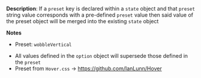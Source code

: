 __Description__: If a `preset` key is declared within a `state` object and that `preset` string value corresponds with a pre-defined `preset` value then said value of the preset object will be merged into the existing `state` object

__Notes__

+ Preset: `wobbleVertical`
- All values defined in the `option` object will supersede those defined in the `preset`
- Preset from `Hover.css` -> https://github.com/IanLunn/Hover